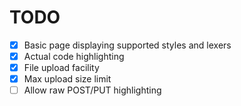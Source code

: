 TODO
=====

- [X] Basic page displaying supported styles and lexers
- [X] Actual code highlighting
- [X] File upload facility
- [X] Max upload size limit
- [ ] Allow raw POST/PUT highlighting
